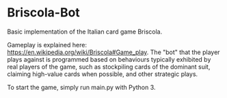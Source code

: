 # Briscola-Bot
Basic implementation of the Italian card game Briscola.

Gameplay is explained here: https://en.wikipedia.org/wiki/Briscola#Game_play.
The "bot" that the player plays against is programmed based on behaviours typically exhibited by real players of the game,
such as stockpiling cards of the dominant suit, claiming high-value cards when possible, and other strategic plays.

To start the game, simply run main.py with Python 3.
